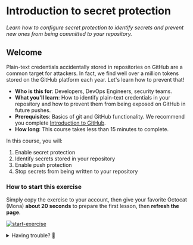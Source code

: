 # Introduction to secret protection

_Learn how to configure secret protection to identify secrets and prevent new ones from being committed to your repository._

## Welcome

Plain-text credentials accidentally stored in repositories on GitHub are a common target for attackers. In fact, we find well over a million tokens stored on the GitHub platform each year. Let's learn how to prevent that!

- **Who is this for**: Developers, DevOps Engineers, security teams.
- **What you'll learn**: How to identify plain-text credentials in your repository and how to prevent them from being exposed on GitHub in future pushes.
- **Prerequisites**: Basics of git and GitHub functionality. We recommend you complete [Introduction to GitHub](https://github.com/skills/introduction-to-github).
- **How long**: This course takes less than 15 minutes to complete.

In this course, you will:

1. Enable secret protection
2. Identify secrets stored in your repository
3. Enable push protection
4. Stop secrets from being written to your repository

### How to start this exercise

Simply copy the exercise to your account, then give your favorite Octocat (Mona) **about 20 seconds** to prepare the first lesson, then **refresh the page**.

[![start-exercise](https://img.shields.io/badge/Copy%20Exercise-%E2%86%92-1f883d?style=for-the-badge&logo=github&labelColor=197935)](https://github.com/new?template_owner=skills&template_name=introduction-to-secret-scanning&owner=%40me&name=skills-introduction-to-secret-scanning&description=GitHub+Skills:+Introduction+to+Secret+Scanning&visibility=public)

<details>
<summary>Having trouble? 🤷</summary><br/>

When copying the exercise, we recommend the following settings:

- For owner, choose your personal account or an organization to host the repository.

- We recommend creating a public repository, since private repositories will use Actions minutes.

If the exercise isn't ready in 20 seconds, please check the [Actions](../../actions) tab.

- Check to see if a job is running. Sometimes it simply takes a bit longer.

- If the page shows a failed job, please submit an issue. Nice, you found a bug! 🐛

</details>
